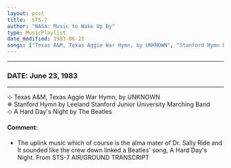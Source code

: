 ```yaml
---
layout: post
title:  STS-7
author: "NASA: Music to Wake Up By"
type: MusicPlaylist
date_modified: 1983-06-23
songs: ["Texas A&M, Texas Aggie War Hymn, by UNKNOWN", "Stanford Hymn by Leeland Stanford Junior University Marching Band", "A Hard Day's Night by The Beatles"]
---
```


----
### DATE: June 23, 1983
----
⊹ Texas A&M, Texas Aggie War Hymn, by UNKNOWN  &nbsp;<br />
✵ Stanford Hymn by Leeland Stanford Junior University Marching Band  &nbsp;<br />
⊹ A Hard Day's Night by The Beatles

#### Comment:
* The uplink music
which of course is the alma mater of Dr. Sally Ride and
It sounded like the crew down linked a Beatles' song, A Hard Day's Night. From STS-7 AIR/GROUND TRANSCRIPT



<br/>
<center>
	<a target="_blank"
	   href="https://twitter.com/intent/tweet?hashtags=Space,NASA,Playlist,NASAWakeupCalls,SpaceProgram&text={{ page.author}}, '{{ page.songs.first }}' {{ page.title }}, {{ page.date | date: '%B %d, %Y' }}. {{ site.url }}{{ page.url }}&via=nasawakeupcalls"><i class="fab fa-twitter" alt="Tweet this page" style="font-size: 1.3em;"></i></a>
	&nbsp; 	<i class="fas fa-user-astronaut" style="font-size: 1.5em;"></i> &nbsp;
    <a type="amzn" search="'Texas A&M, Texas Aggie War Hymn, by UNKNOWN' or 'Stanford Hymn by Leeland Stanford Junior University Marching Band' or 'A Hard Day's Night by The Beatles'" category="popular music">
    <i class="fab fa-amazon" style="font-size: 1.3em;"></i></a>
</center>
